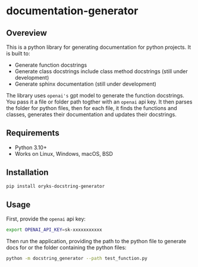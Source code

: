 # documentation-generator
## Overeview
This is a python library for generating documentation for python projects. It is built to:
- Generate function docstrings
- Generate class docstrings include class method docstrings (still under development)
- Generate sphinx documentation (still under development)

The library uses ``openai's`` gpt model to generate the function docstrings. You pass it a file or folder path togther with an ``openai`` api key. It then parses the folder for python files, then for each file, it finds the functions and classes, generates their documentation and updates their docstrings.

## Requirements
- Python 3.10+
- Works on Linux, Windows, macOS, BSD

## Installation

```sh
pip install oryks-docstring-generator
```

## Usage

First, provide the ``openai``  api key:
```sh
export OPENAI_API_KEY=sk-xxxxxxxxxxx
```
Then run the application, providing the path to the python file to generate docs for or the folder containing the python files:
```sh
python -m docstring_generator --path test_function.py
```
